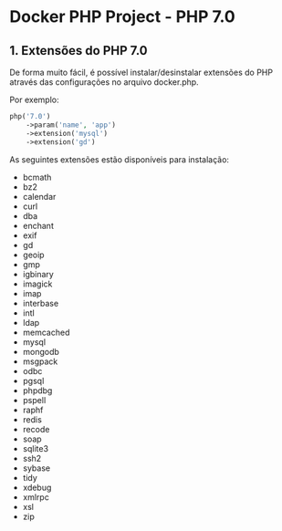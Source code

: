 # Docker PHP Project - PHP 7.0

## 1. Extensões do PHP 7.0

De forma muito fácil, é possível instalar/desinstalar extensões do PHP através das 
configurações no arquivo docker.php.

Por exemplo:

```php
php('7.0')
    ->param('name', 'app')
    ->extension('mysql')
    ->extension('gd')
```

As seguintes extensões estão disponíveis para instalação:

* bcmath
* bz2
* calendar
* curl
* dba
* enchant
* exif
* gd
* geoip
* gmp
* igbinary
* imagick
* imap
* interbase
* intl
* ldap
* memcached
* mysql
* mongodb
* msgpack
* odbc
* pgsql
* phpdbg
* pspell
* raphf
* redis
* recode
* soap
* sqlite3
* ssh2
* sybase
* tidy
* xdebug
* xmlrpc
* xsl
* zip